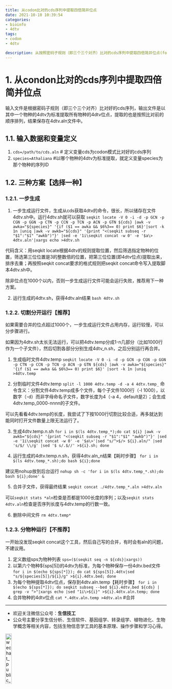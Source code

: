 ```yaml
---
title: 从codon比对的cds序列中提取四倍简并位点
date: 2021-10-10 10:39:54
categories:
- bioinfo
- 4dtv
tags:
- codon
- 4dtv

description: 从按照密码子规则（即三个三个对齐）比对的cds序列中提取四倍简并位点(fourfold degenerate codons, 4dtv)。
---
```


# 1. 从condon比对的cds序列中提取四倍简并位点
输入文件是根据密码子规则（即三个三个对齐）比对好的cds序列，输出文件是以其中一个物种的4dtv为标准提取所有物种的4dtv位点，提取的也是按照比对前的顺序排列，结果保存在4dtv.aln文件中。

## 1.1. 输入数据和变量定义
1. `cds=/path/to/cds.aln` # 定义变量cds为codon模式比对好的cds序列
2. `species=Athaliana` #以哪个物种的4dtv为标准提取，就定义变量species为那个物种的序列ID

## 1.2. 三种方案【选择一种】
### 1.2.1. 一步生成
1. 一步生成运行文件，生成从cds获取4dtv的命令，很长，所以储存在文件4dtv.sh中。运行4dtv.sh就可以获取
`seqkit locate -V 0 -i -d -p GCN -p CGN -p GGN -p CTN -p CCN -p TCN -p ACN -p GTN ${cds} |awk -v awka="${species}" '{if ($1 == awka && $6%3== 0) print $6}'|sort -k 1n |uniq |awk -v awkb="${cds}" '{print "<(seqkit subseq -r "$1":"$1" "awkb")"}' |sed -e '1i\seqkit concat -w 0' -e '$a\> 4dtv.aln'|xargs echo >4dtv.sh`

代码含义：用seqkit locate根据4dtv的规则提取位置，然后筛选指定物种的位置，筛选第三位位置是3的整数倍的位置，把第三位位置(即4dtv位点)提取出来，排序去重；再按照seqkit concat要求的格式规则把seqkit concat命令写入提取脚本4dtv.sh中。

除非位点在1000个以内，否则一步生成运行文件可能会运行失败，推荐用下一种方案。

2. 运行生成的4dtv.sh，获得4dtv.aln结果
`bash 4dtv.sh`

### 1.2.2. 切割分开运行【推荐】
如果需要合并的位点超过1000个，一步生成运行文件占用内存，运行较慢，可以分步骤进行。

如果因为4dtv.sh太长无法运行，可以把4dtv.temp分成1-n几部分（比如1000行作为一个子文件），然后切割各部分分别生成4dtv_n.sh，之后分别运行再合并。
1. 生成临时文件4dtv.temp
`seqkit locate -V 0 -i -d -p GCN -p CGN -p GGN -p CTN -p CCN -p TCN -p ACN -p GTN ${cds} |awk -v awka="${species}" '{if ($1 == awka && $6%3== 0) print $6}' |sort -k 1n |uniq >4dtv.temp`

2. 分割临时文件4dtv.temp
`split -l 1000 4dtv.temp -d -a 4 4dtv.temp_`
命令含义：分割文件4dtv.temp成多个文件，每个子文件1000行（-l 1000），以数字（-d）而非字母命名子文件，数字长度为4（-a 4，default是2）；会生成4dtv.temp_0000-nnnn的子文件。

可以先看看4dtv.temp的长度，我尝试了下按1000行切割比较合适，再多就达到能同时打开文件数量上限无法运行了。

3. 生成4dtv.temp.n.sh
`for i in $(ls 4dtv.temp_*);do cat ${i} |awk -v awkb="${cds}" '{print "<(seqkit subseq -r "$1":"$1" "awkb")"}' |sed -e '1i\seqkit concat -w 0' -e '$a\>'|sed "s/^>$/> ${i}.aln/" |sed 's/$/ \\/g' |sed '$ s/.$//' >${i}.sh; done`

4. 运行生成的4dtv.temp.n.sh，获得4dtv.aln_n结果【耗时步骤】
`for i in $(ls 4dtv.temp_*.sh);do bash ${i};done`

建议用nohup放到后台运行
`nohup sh -c 'for i in $(ls 4dtv.temp_*.sh);do bash ${i};done' &`

5. 合并子文件，获得最终结果
`seqkit concat ./4dtv.temp_*.aln >4dtv.aln`

可以`seqkit stats *aln`检查是否都是1000长度的序列；以及`seqkit stats 4dtv.aln`检查是否序列长度与4dtv.temp的行数一致。

6. 删除中间文件
`rm 4dtv.temp*`

### 1.2.3. 分物种运行【不推荐】
一开始没发现seqkit concat这个工具，然后自己写的合并，有时会有aln的问题，不建议用。
1. 定义数组sps为物种列表
`sps=($(seqkit seq -n ${cds}|xargs))`
2. 以第六个物种${sps[5]}的4dtv为标准，为每个物种保存一份4dtv.bed文件
`for i in $(echo ${sps[*]}); do cat ${sps[5]}.4dtv|sed "s/${species[5]}/${i}/g" >${i}.4dtv.bed; done`
3. 为每个物种提取4dtv位点，保存到4dtv.aln.temp【耗时步骤】
`for i in $(echo ${sps[*]}); do seqkit subseq --bed ${i}.4dtv.bed ${cds} | grep -v ">"|xargs echo |sed "1i\>${i}" >${i}.4dtv.aln.temp; done`
4. 合并物种的4dtv位点
`cat *.4dtv.aln.temp >4dtv.aln` #合并

-------

- 欢迎关注微信公众号：**生信技工**
- 公众号主要分享生信分析、生信软件、基因组学、转录组学、植物进化、生物学概念等相关内容，包括生物信息学工具的基本原理、操作步骤和学习心得。

<img src="https://github.com/yanzhongsino/yanzhongsino.github.io/blob/hexo/source/wechat/Wechat_public_qrcode.jpg?raw=true" width=20% title="wechat_public_QRcode.png" align=center/>